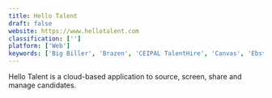 ```yaml
---
title: Hello Talent
draft: false 
website: https://www.hellotalent.com
classification: ['']
platform: ['Web']
keywords: ['Big Biller', 'Brazen', 'CEIPAL TalentHire', 'Canvas', 'Ebsta for Bullhorn', 'FlashRecruit', 'GradLeaders', 'Hired', 'Indeed Company Pages', 'Indeed Featured Employer', 'JobDiva', 'Manatal', 'Odoo Human Resources', 'OpenElevator', 'Recruiterflow', 'SkillSyncer', 'ZipRecruiter', 'Zoho Recruit', 'myStaffingPro']
---
```

Hello Talent is a cloud-based application to source, screen, share and manage candidates.